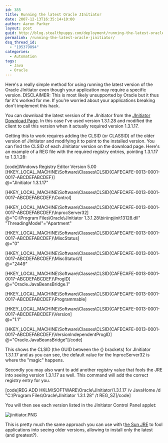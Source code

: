 ```yaml
---
id: 385
title: Running the latest Oracle JInitiator
date: 2007-12-13T16:35:14+10:00
author: Aaron Parker
layout: post
guid: http://blog.stealthpuppy.com/deployment/running-the-latest-oracle-jinitiator
permalink: /running-the-latest-oracle-jinitiator/
dsq_thread_id:
  - "195379894"
categories:
  - Automation
tags:
  - Java
  - Oracle
---
```

Here's a really simple method for using running the latest version of the Oracle JInitiator even though your application may require a specific version. DISCLAIMER: This is most likely unsupported by Oracle but it thus far it's worked for me. If you're worried about your applications breaking don't implement this hack.

You can download the latest version of the JInitiator from the [JInitiator Download Page](http://www.oracle.com/technology/software/products/developer/htdocs/jinit.htm). In this case I've used version 1.3.1.28 and modified the client to call this version when it actually required version 1.3.1.17.

Getting this to work requires adding the CLSID (or CLASSID) of the older version of JInitiator and modifying it to point to the installed version. You can find the CLSID of each JInitiator version on the download page. Here's an example of a REG file with the required registry entries, pointing 1.3.1.17 to 1.3.1.28:

[code]Windows Registry Editor Version 5.00  
[HKEY\_LOCAL\_MACHINE\Software\Classes\CLSID\{CAFECAFE-0013-0001-0017-ABCDEFABCDEF}]  
@="JInitiator 1.3.1.17"

[HKEY\_LOCAL\_MACHINE\Software\Classes\CLSID\{CAFECAFE-0013-0001-0017-ABCDEFABCDEF}\Control]

[HKEY\_LOCAL\_MACHINE\Software\Classes\CLSID\{CAFECAFE-0013-0001-0017-ABCDEFABCDEF}\InprocServer32]  
@="C:\\Program Files\\Oracle\\JInitiator 1.3.1.28\\bin\\npjinit13128.dll"  
"ThreadingModel"="Apartment"

[HKEY\_LOCAL\_MACHINE\Software\Classes\CLSID\{CAFECAFE-0013-0001-0017-ABCDEFABCDEF}\MiscStatus]  
@="0"

[HKEY\_LOCAL\_MACHINE\Software\Classes\CLSID\{CAFECAFE-0013-0001-0017-ABCDEFABCDEF}\MiscStatus\1]  
@="2449"

[HKEY\_LOCAL\_MACHINE\Software\Classes\CLSID\{CAFECAFE-0013-0001-0017-ABCDEFABCDEF}\ProgID]  
@="Oracle.JavaBeansBridge.1"

[HKEY\_LOCAL\_MACHINE\Software\Classes\CLSID\{CAFECAFE-0013-0001-0017-ABCDEFABCDEF}\Programmable]

[HKEY\_LOCAL\_MACHINE\Software\Classes\CLSID\{CAFECAFE-0013-0001-0017-ABCDEFABCDEF}\Version]  
@="1.1"

[HKEY\_LOCAL\_MACHINE\Software\Classes\CLSID\{CAFECAFE-0013-0001-0017-ABCDEFABCDEF}\VersionIndependentProgID]  
@="Oracle.JavaBeansBridge"[/code]

This shows the CLSID (the GUID between the {} brackets) for JInitiator 1.3.1.17 and as you can see, the default value for the InprocServer32 is where the "magic" happens.

Secondly you may also want to add another registry value that fools the JRE into seeing version 1.3.1.17 as well. This command will add the correct registry entry for you.

[code]REG ADD HKLM\SOFTWARE\Oracle\JInitiator\1.3.1.17 /v JavaHome /d "C:\Program Files\Oracle\JInitiator 1.3.1.28" /t REG_SZ[/code]

You will then see each version listed in the JInitiator Control Panel applet:

![jinitiator.PNG](https://stealthpuppy.com/wp-content/uploads/2007/12/jinitiator.PNG) 

This is pretty much the same approach you can use with t[he Sun JRE](https://stealthpuppy.com/unattended/unattended-install-sun-java-runtime-environment-16-update-3) to fool applications into seeing older versions, allowing to install only the latest (and greatest?).